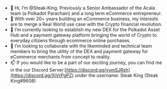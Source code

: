- 👋 Hi, I’m @Steak-King. Previously a Senior Ambassador of the Acala team (a Polkadot Parachain) and a long term eCommerce entrepreneur.
- 👀 With over 20+ years building an eCommerce business, my interests are to merge a Real World use case with the Crypto financial revolution.
- 🌱 I’m currently looking to establish my new DEX for the Polkadot Asset Hub and a payment gateway platform bringing the world of Crypto to everyday citizens through ecommerce online purchases.
- 💞️ I’m looking to collaborate with the likeminded and technical team members to bring the utility of the DEX and payment gateway for eCommerce merchants from concept to reality.
- 📫 If you would like to be a part of our exciting journey, you can find me in the our Discord Server:[https://discord.gg/yymSJRsh](https://discord.gg/XjVrPgPZ) under the username: Steak King (Steak King#9608)
